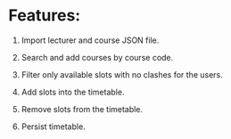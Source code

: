 # Features:

1. Import lecturer and course JSON file.

1. Search and add courses by course code.

2. Filter only available slots with no clashes for the users.

3. Add slots into the timetable.

4. Remove slots from the timetable.

5. Persist timetable.